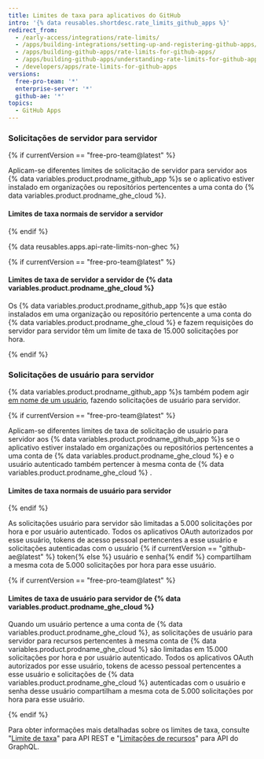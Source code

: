 ```yaml
---
title: Limites de taxa para aplicativos do GitHub
intro: '{% data reusables.shortdesc.rate_limits_github_apps %}'
redirect_from:
  - /early-access/integrations/rate-limits/
  - /apps/building-integrations/setting-up-and-registering-github-apps/about-rate-limits-for-github-apps/
  - /apps/building-github-apps/rate-limits-for-github-apps/
  - /apps/building-github-apps/understanding-rate-limits-for-github-apps
  - /developers/apps/rate-limits-for-github-apps
versions:
  free-pro-team: '*'
  enterprise-server: '*'
  github-ae: '*'
topics:
  - GitHub Apps
---
```

### Solicitações de servidor para servidor

{% if currentVersion == "free-pro-team@latest" %}

Aplicam-se diferentes limites de solicitação de servidor para servidor aos {% data variables.product.prodname_github_app %}s se o aplicativo estiver instalado em organizações ou repositórios pertencentes a uma conta do {% data variables.product.prodname_ghe_cloud %}.

#### Limites de taxa normais de servidor a servidor

{% endif %}

{% data reusables.apps.api-rate-limits-non-ghec %}

{% if currentVersion == "free-pro-team@latest" %}

#### Limites de taxa de servidor a servidor de {% data variables.product.prodname_ghe_cloud %}

Os {% data variables.product.prodname_github_app %}s que estão instalados em uma organização ou repositório pertencente a uma conta do {% data variables.product.prodname_ghe_cloud %} e fazem requisições do servidor para servidor têm um limite de taxa de 15.000 solicitações por hora.

{% endif %}

### Solicitações de usuário para servidor

{% data variables.product.prodname_github_app %}s também podem agir [em nome de um usuário](/apps/building-github-apps/identifying-and-authorizing-users-for-github-apps/#identifying-and-authorizing-users-for-github-apps), fazendo solicitações de usuário para servidor.

{% if currentVersion == "free-pro-team@latest" %}

Aplicam-se diferentes limites de taxa de solicitação de usuário para servidor aos {% data variables.product.prodname_github_app %}s se o aplicativo estiver instalado em organizações ou repositórios pertencentes a uma conta de {% data variables.product.prodname_ghe_cloud %} e o usuário autenticado também pertencer à mesma conta de {% data variables.product.prodname_ghe_cloud %} .

#### Limites de taxa normais de usuário para servidor

{% endif %}

As solicitações usuário para servidor são limitadas a 5.000 solicitações por hora e por usuário autenticado. Todos os aplicativos OAuth autorizados por esse usuário, tokens de acesso pessoal pertencentes a esse usuário e solicitações autenticadas com o usuário {% if currentVersion == "github-ae@latest" %} token{% else %} usuário e senha{% endif %} compartilham a mesma cota de 5.000 solicitações por hora para esse usuário.

{% if currentVersion == "free-pro-team@latest" %}

#### Limites de taxa de usuário para servidor de {% data variables.product.prodname_ghe_cloud %}

Quando um usuário pertence a uma conta de {% data variables.product.prodname_ghe_cloud %}, as solicitações de usuário para servidor para recursos pertencentes à mesma conta de {% data variables.product.prodname_ghe_cloud %} são limitadas em 15.000 solicitações por hora e por usuário autenticado. Todos os aplicativos OAuth autorizados por esse usuário, tokens de acesso pessoal pertencentes a esse usuário e solicitações de {% data variables.product.prodname_ghe_cloud %} autenticadas com o usuário e senha desse usuário compartilham a mesma cota de 5.000 solicitações por hora para esse usuário.

{% endif %}

Para obter informações mais detalhadas sobre os limites de taxa, consulte "[Limite de taxa](/rest/overview/resources-in-the-rest-api#rate-limiting)" para API REST e "[Limitações de recursos](/graphql/overview/resource-limitations)" para API do GraphQL.

